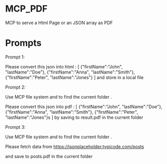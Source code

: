 # MCP_PDF
MCP to serve a Html Page or an JSON array as PDF

# Prompts
Prompt 1:

Please convert this json into html : [
{"firstName":"John", "lastName":"Doe"},
{"firstName":"Anna", "lastName":"Smith"},
{"firstName":"Peter", "lastName":"Jones"}
] and store in a local file


Prompt 2:

Use MCP file system and  to find the current folder . 

Please convert this json into pdf : [
{"firstName":"John", "lastName":"Doe"},
{"firstName":"Anna", "lastName":"Smith"},
{"firstName":"Peter", "lastName":"Jones"}s
] by saving to result.pdf in the current folder 

Prompt 3:

Use MCP file system and  to find the current folder . 

Please fetch data from 
https://jsonplaceholder.typicode.com/posts

and save to posts.pdf in the current folder